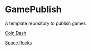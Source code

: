 # GamePublish
A template repository to publish games

[Coin Dash](https://wcu-cs-cooperlab.github.io/demo-games-michaelxmyers/main_scene/)

[Space Rocks](https://wcu-cs-cooperlab.github.io/demo-games-michaelxmyers/sep11/)
